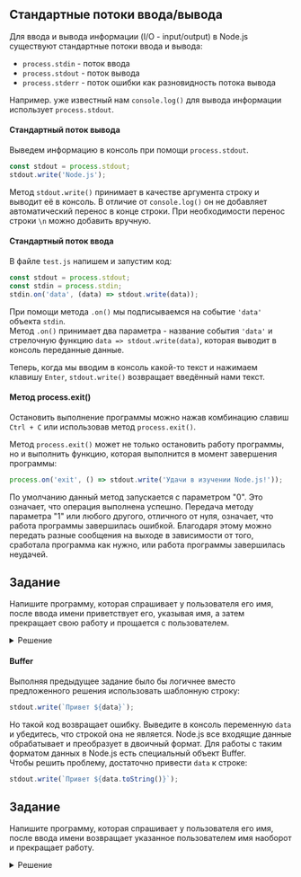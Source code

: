 ## Стандартные потоки ввода/вывода

Для ввода и вывода информации (I/O - input/output) в Node.js существуют стандартные потоки ввода и вывода:

- `process.stdin` - поток ввода
- `process.stdout` - поток вывода
- `process.stderr` - поток ошибки как разновидность потока вывода

Например. уже известный нам `console.log()` для вывода информации использует `process.stdout`.

#### Стандартный поток вывода

Выведем информацию в консоль при помощи `process.stdout`.

```js
const stdout = process.stdout;
stdout.write('Node.js');
```

Метод `stdout.write()` принимает в качестве аргумента строку и выводит её в консоль. В отличие от `console.log()` он не добавляет автоматический перенос в конце строки. При необходимости перенос строки `\n` можно добавить вручную.

#### Стандартный поток ввода

В файле `test.js` напишем и запустим код:

```js
const stdout = process.stdout;
const stdin = process.stdin;
stdin.on('data', (data) => stdout.write(data));
```

При помощи метода `.on()` мы подписываемся на событие `'data'` объекта `stdin`.  
Метод `.on()` принимает два параметра - название события `'data'` и стрелочную функцию `data => stdout.write(data)`, которая выводит в консоль переданные данные.

Теперь, когда мы вводим в консоль какой-то текст и нажимаем клавишу `Enter`, `stdout.write()` возвращает введённый нами текст.

#### Метод process.exit()

Остановить выполнение программы можно нажав комбинацию славиш `Ctrl + C` или использовав метод `process.exit()`.

Метод `process.exit()` может не только остановить работу программы, но и выполнить функцию, которая выполнится в момент завершения программы:

```js
process.on('exit', () => stdout.write('Удачи в изучении Node.js!'));
```

По умолчанию данный метод запускается с параметром "0". Это означает, что операция выполнена успешно. Передача методу параметра "1" или любого другого, отличного от нуля, означает, что работа программы завершилась ошибкой. Благодаря этому можно передать разные сообщения на выходе в зависимости от того, сработала программа как нужно, или работа программы завершилась неудачей.

## Задание

Напишите программу, которая спрашивает у пользователя его имя, после ввода имени приветствует его, указывая имя, а затем прекращает свою работу и прощается с пользователем.

<details>
  <summary>Решение</summary>

```js
const stdout = process.stdout;
const stdin = process.stdin;

stdout.write('Как тебя зовут?\n');
stdin.on('data', (data) => {
  stdout.write('Привет ') + stdout.write(data);
  process.exit();
});
process.on('exit', () => stdout.write('Удачи!'));
```

</details>

#### Buffer

Выполняя предыдущее задание было бы логичнее вместо предложенного решения использовать шаблонную строку:

```js
stdout.write(`Привет ${data}`);
```

Но такой код возвращает ошибку. Выведите в консоль переменную `data` и убедитесь, что строкой она не является. Node.js все входящие данные обрабатывает и преобразует в двоичный формат. Для работы с таким форматом данных в Node.js есть специальный объект Buffer.  
Чтобы решить проблему, достаточно привести `data` к строке:

```js
stdout.write(`Привет ${data.toString()}`);
```

## Задание

Напишите программу, которая спрашивает у пользователя его имя, после ввода имени возвращает указанное пользователем имя наоборот и прекращает работу.

<details>
  <summary>Решение</summary>

```js
const stdout = process.stdout;
const stdin = process.stdin;

stdout.write('Как тебя зовут?\n');
stdin.on('data', (data) => {
  const name = data.toString();
  const reverseName = name.split('').reverse().join('');
  stdout.write(`\nТвоё имя наоборот ${reverseName}`);
  process.exit();
});
```

</details>
